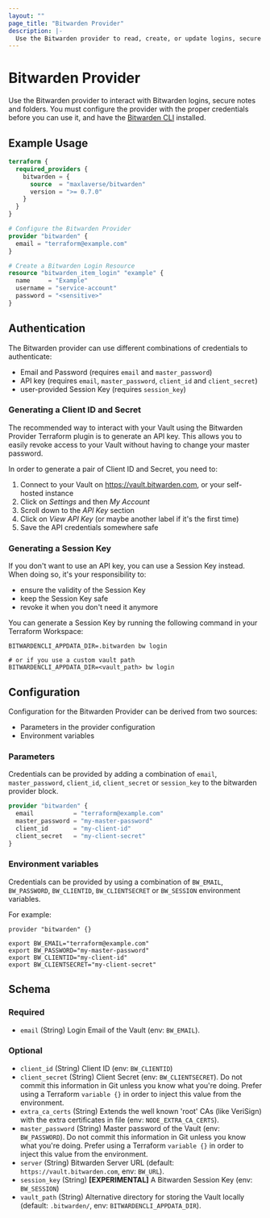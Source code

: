 ```yaml
---
layout: ""
page_title: "Bitwarden Provider"
description: |-
  Use the Bitwarden provider to read, create, or update logins, secure notes and folders in your Bitwarden Vaults.
---
```


# Bitwarden Provider

Use the Bitwarden provider to interact with Bitwarden logins, secure notes and folders.
You must configure the provider with the proper credentials before you can use it, and have the [Bitwarden CLI] installed.

## Example Usage

```terraform
terraform {
  required_providers {
    bitwarden = {
      source  = "maxlaverse/bitwarden"
      version = ">= 0.7.0"
    }
  }
}

# Configure the Bitwarden Provider
provider "bitwarden" {
  email = "terraform@example.com"
}

# Create a Bitwarden Login Resource
resource "bitwarden_item_login" "example" {
  name     = "Example"
  username = "service-account"
  password = "<sensitive>"
}
```

## Authentication
The Bitwarden provider can use different combinations of credentials to authenticate:
* Email and Password (requires `email` and `master_password`)
* API key (requires `email`, `master_password`, `client_id` and `client_secret`)
* user-provided Session Key (requires `session_key`)

### Generating a Client ID and Secret
The recommended way to interact with your Vault using the Bitwarden Provider Terraform plugin is to generate an API key.
This allows you to easily revoke access to your Vault without having to change your master password.

In order to generate a pair of Client ID and Secret, you need to:
1. Connect to your Vault on https://vault.bitwarden.com, or your self-hosted instance
2. Click on _Settings_ and then _My Account_
3. Scroll down to the _API Key_ section
4. Click on _View API Key_ (or maybe another label if it's the first time)
5. Save the API credentials somewhere safe

### Generating a Session Key

If you don't want to use an API key, you can use a Session Key instead.
When doing so, it's your responsibility to:
* ensure the validity of the Session Key
* keep the Session Key safe
* revoke it when you don't need it anymore

You can generate a Session Key by running the following command in your Terraform Workspace:
```console
BITWARDENCLI_APPDATA_DIR=.bitwarden bw login

# or if you use a custom vault path
BITWARDENCLI_APPDATA_DIR=<vault_path> bw login
```

## Configuration
Configuration for the Bitwarden Provider can be derived from two sources:
* Parameters in the provider configuration
* Environment variables

### Parameters
Credentials can be provided by adding a combination of `email`, `master_password`, `client_id`, `client_secret` or `session_key` to the bitwarden provider block.
```terraform
provider "bitwarden" {
  email           = "terraform@example.com"
  master_password = "my-master-password"
  client_id       = "my-client-id"
  client_secret   = "my-client-secret"
}
```

### Environment variables
Credentials can be provided by using a combination of `BW_EMAIL`, `BW_PASSWORD`, `BW_CLIENTID`, `BW_CLIENTSECRET` or `BW_SESSION` environment variables. 

For example:
```bitwarden
provider "bitwarden" {}
```

```console
export BW_EMAIL="terraform@example.com"
export BW_PASSWORD="my-master-password"
export BW_CLIENTID="my-client-id"
export BW_CLIENTSECRET="my-client-secret"
```

<!-- schema generated by tfplugindocs -->
## Schema

### Required

- `email` (String) Login Email of the Vault (env: `BW_EMAIL`).

### Optional

- `client_id` (String) Client ID (env: `BW_CLIENTID`)
- `client_secret` (String) Client Secret (env: `BW_CLIENTSECRET`). Do not commit this information in Git unless you know what you're doing. Prefer using a Terraform `variable {}` in order to inject this value from the environment.
- `extra_ca_certs` (String) Extends the well known 'root' CAs (like VeriSign) with the extra certificates in file (env: `NODE_EXTRA_CA_CERTS`).
- `master_password` (String) Master password of the Vault (env: `BW_PASSWORD`). Do not commit this information in Git unless you know what you're doing. Prefer using a Terraform `variable {}` in order to inject this value from the environment.
- `server` (String) Bitwarden Server URL (default: `https://vault.bitwarden.com`, env: `BW_URL`).
- `session_key` (String) **[EXPERIMENTAL]** A Bitwarden Session Key (env: `BW_SESSION`)
- `vault_path` (String) Alternative directory for storing the Vault locally (default: `.bitwarden/`, env: `BITWARDENCLI_APPDATA_DIR`).

[Bitwarden]: https://bitwarden.com/help/article/managing-items/
[Bitwarden CLI]: https://bitwarden.com/help/article/cli/#download-and-install